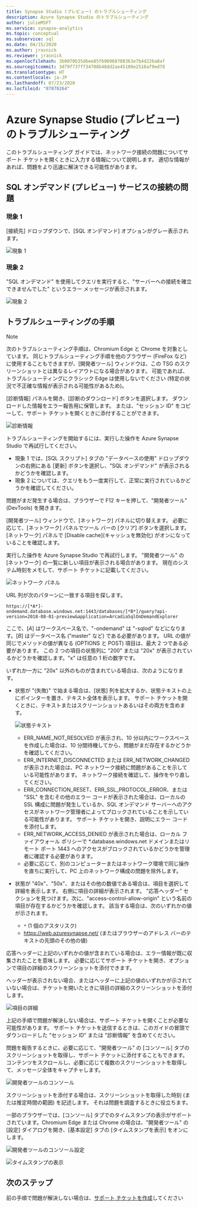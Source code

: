 ```yaml
---
title: Synapse Studio (プレビュー) のトラブルシューティング
description: Azure Synapse Studio のトラブルシューティング
author: julieMSFT
ms.service: synapse-analytics
ms.topic: conceptual
ms.subservice: sql
ms.date: 04/15/2020
ms.author: jrasnick
ms.reviewer: jrasnick
ms.openlocfilehash: 3b0070b35d6ee85f698960708363e7b4d226a8af
ms.sourcegitcommit: 3d79f737ff34708b48dd2ae45100e2516af9ed78
ms.translationtype: HT
ms.contentlocale: ja-JP
ms.lasthandoff: 07/23/2020
ms.locfileid: "87070264"
---
```

# <a name="azure-synapse-studio-preview-troubleshooting"></a>Azure Synapse Studio (プレビュー) のトラブルシューティング

このトラブルシューティング ガイドでは、ネットワーク接続の問題についてサポート チケットを開くときに入力する情報について説明します。 適切な情報があれば、問題をより迅速に解決できる可能性があります。

## <a name="sql-on-demand-preview-service-connectivity-issue"></a>SQL オンデマンド (プレビュー) サービスの接続の問題

### <a name="symptom-1"></a>現象 1

[接続先] ドロップダウンで、[SQL オンデマンド] オプションがグレー表示されます。

![現象 1](media/troubleshooting-synapse-studio/symptom1v2.png)

### <a name="symptom-2"></a>現象 2

"SQL オンデマンド" を使用してクエリを実行すると、"サーバーへの接続を確立できませんでした" というエラー メッセージが表示されます。

![現象 2](media/troubleshooting-synapse-studio/symptom2.png)

## <a name="troubleshooting-steps"></a>トラブルシューティングの手順

> [!NOTE] 
>    次のトラブルシューティング手順は、Chromium Edge と Chrome を対象としています。 同じトラブルシューティング手順を他のブラウザー (FireFox など) に使用することもできますが、[開発者ツール] ウィンドウは、この TSG のスクリーンショットとは異なるレイアウトになる場合があります。 可能であれば、トラブルシューティングにクラシック Edge は使用しないでください (特定の状況で不正確な情報が表示される可能性があるため)。

[診断情報] パネルを開き、[診断のダウンロード] ボタンを選択します。 ダウンロードした情報をエラー報告用に保管します。 または、"セッション ID" をコピーして、サポート チケットを開くときに添付することができます。

![診断情報](media/troubleshooting-synapse-studio/diagnostic-info-download.png)

トラブルシューティングを開始するには、実行した操作を Azure Synapse Studio で再試行してください。

- 現象 1 では、[SQL スクリプト] タブの "データベースの使用" ドロップダウンの右側にある [更新] ボタンを選択し、"SQL オンデマンド" が表示されるかどうかを確認します。
- 現象 2 については、クエリをもう一度実行して、正常に実行されているかどうかを確認してください。

問題がまだ発生する場合は、ブラウザーで F12 キーを押して、"開発者ツール" (DevTools) を開きます。

[開発者ツール] ウィンドウで、[ネットワーク] パネルに切り替えます。 必要に応じて、[ネットワーク] パネルでツール バーの [クリア] ボタンを選択します。
[ネットワーク] パネルで [Disable cache]\(キャッシュを無効化\) がオンになっていることを確認します。

実行した操作を Azure Synapse Studio で再試行します。 "開発者ツール" の [ネットワーク] の一覧に新しい項目が表示される場合があります。 現在のシステム時刻をメモして、サポート チケットに記載してください。

![ネットワーク パネル](media/troubleshooting-synapse-studio/network-panel.png)

URL 列が次のパターンに一致する項目を探します。

`https://[*A*]-ondemand.database.windows.net:1443/databases/[*B*]/query?api-version=2018-08-01-preview&application=ArcadiaSqlOnDemandExplorer`

ここで、[*A*] はワークスペース名で、"-ondemand" は "-sqlod" などになります。[*B*] はデータベース名 ("master" など) である必要があります。 URL の値が同じでメソッドの値が異なる (OPTIONS と POST) 項目は、最大 2 つである必要があります。 この 2 つの項目の状態列に "200" または "20x" が表示されているかどうかを確認します。"x" は任意の 1 桁の数字です。

いずれか一方に "20x" 以外のものが含まれている場合は、次のようになります。

- 状態が "(失敗)" で始まる場合は、[状態] 列を拡大するか、状態テキストの上にポインターを置き、テキスト全体を表示します。 サポート チケットを開くときに、テキストまたはスクリーンショットあるいはその両方を含めます。

    ![状態テキスト](media/troubleshooting-synapse-studio/status-text.png)

    - ERR_NAME_NOT_RESOLVED が表示され、10 分以内にワークスペースを作成した場合は、10 分間待機してから、問題がまだ存在するかどうかを確認してください。
    - ERR_INTERNET_DISCONNECTED または ERR_NETWORK_CHANGED が表示された場合は、PC ネットワーク接続に問題があることを示している可能性があります。 ネットワーク接続を確認して、操作をやり直してください。
    - ERR_CONNECTION_RESET、ERR_SSL_PROTOCOL_ERROR、または "SSL" を含むその他のエラー コードが表示された場合は、ローカルの SSL 構成に問題が発生しているか、SQL オンデマンド サーバーへのアクセスがネットワーク管理者によってブロックされていることを示している可能性があります。 サポート チケットを開き、説明にエラー コードを添付します。
    - ERR_NETWORK_ACCESS_DENIED が表示された場合は、ローカル ファイアウォール ポリシーで *.database.windows.net ドメインまたはリモート ポート 1443 へのアクセスがブロックされているかどうかを管理者に確認する必要があります。
    - 必要に応じて、別のコンピューターまたはネットワーク環境で同じ操作を直ちに実行して、PC 上のネットワーク構成の問題を除外します。

- 状態が "40x"、"50x"、またはその他の数値である場合は、項目を選択して詳細を表示します。 右側に項目の詳細が表示されます。 "応答ヘッダー" セクションを見つけます。次に、"access-control-allow-origin" という名前の項目が存在するかどうかを確認します。 該当する場合は、次のいずれかの値が示されます。

    - `*` (1 個のアスタリスク)
    - https://web.azuresynapse.net/ (またはブラウザーのアドレス バーのテキストの先頭のその他の値)

応答ヘッダーに上記のいずれかの値が含まれている場合は、エラー情報が既に収集されたことを意味します。 必要に応じてサポート チケットを開き、オプションで項目の詳細のスクリーンショットを添付できます。

ヘッダーが表示されない場合、またはヘッダーに上記の値のいずれかが示されていない場合は、チケットを開いたときに項目の詳細のスクリーンショットを添付します。

![項目の詳細](media/troubleshooting-synapse-studio/item-details.png)

上記の手順で問題が解決しない場合は、サポート チケットを開くことが必要な可能性があります。 サポート チケットを送信するときは、このガイドの冒頭でダウンロードした "セッション ID" または "診断情報" を含めてください。

問題を報告するときに、必要に応じて、"開発者ツール" の [コンソール] タブのスクリーンショットを取得し、サポート チケットに添付することもできます。 コンテンツをスクロールし、必要に応じて複数のスクリーンショットを取得して、メッセージ全体をキャプチャします。

![開発者ツールのコンソール](media/troubleshooting-synapse-studio/developer-tool-console.png)

スクリーンショットを添付する場合は、スクリーンショットを取得した時刻 (または推定時間の範囲) を記述します。 それは問題を調査するときに役立ちます。

一部のブラウザーでは、[コンソール] タブでのタイムスタンプの表示がサポートされています。Chromium Edge または Chrome の場合は、"開発者ツール" の [設定] ダイアログを開き、[基本設定] タブの [タイムスタンプを表示] をオンにします。

![開発者ツールのコンソール設定](media/troubleshooting-synapse-studio/developer-tool-console-settings.png)

![タイムスタンプの表示](media/troubleshooting-synapse-studio/show-time-stamp.png)

## <a name="next-steps"></a>次のステップ
前の手順で問題が解決しない場合は、[サポート チケットを作成](../../sql-data-warehouse/sql-data-warehouse-get-started-create-support-ticket.md?toc=/azure/synapse-analytics/toc.json&bc=/azure/synapse-analytics/breadcrumb/toc.json)してください

